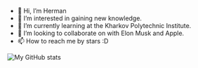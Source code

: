 - 👋 Hi, I’m Herman
- 👀 I’m interested in gaining new knowledge.
- 🌱 I’m currently learning at the Kharkov Polytechnic Institute.
- 💞️ I’m looking to collaborate on with Elon Musk and Apple.
- 📫 How to reach me by stars :D

![My GitHub stats](https://github-readme-stats.vercel.app/api?username=Herman2201&theme=dark&show_icons=true)

